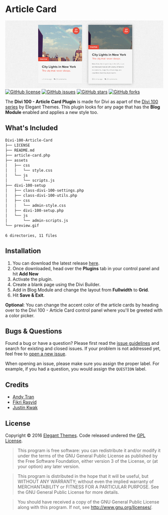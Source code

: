 # Article Card
![Article Card Preview Image](preview.gif)
[![GitHub license](https://img.shields.io/badge/license-GPL-blue.svg)](https://raw.githubusercontent.com/andyhqtran/Divi-100-Article-Card/master/LICENSE)
[![GitHub issues](https://img.shields.io/github/issues/andyhqtran/Divi-100-Article-Card.svg)](https://github.com/andyhqtran/Divi-100-Article-Card/issues)
[![GitHub stars](https://img.shields.io/github/stars/andyhqtran/Divi-100-Article-Card.svg)](https://github.com/andyhqtran/Divi-100-Article-Card/stargazers)
[![GitHub forks](https://img.shields.io/github/forks/andyhqtran/Divi-100-Article-Card.svg)](https://github.com/andyhqtran/Divi-100-Article-Card/network)

The **Divi 100 - Article Card Plugin** is made for Divi as apart of the [Divi 100 series](www.elegantthemes.com/blog/theme-sneak-peeks/the-divi-100-marathon-and-the-countdown-to-divi-3-0) by Elegant Themes. This plugin looks for any page that has the **Blog Module** enabled and applies a new style too.

## What's Included
```
Divi-100-Article-Card
├── LICENSE
├── README.md
├── article-card.php
├── assets
│   ├── css
│   │   └── style.css
│   └── js
│       └── scripts.js
├── divi-100-setup
│   ├── class-divi-100-settings.php
│   ├── class-divi-100-utils.php
│   ├── css
│   │   └── admin-style.css
│   ├── divi-100-setup.php
│   └── js
│       └── admin-scripts.js
└── preview.gif

6 directories, 11 files
```

## Installation
1. You can download the latest release [here](https://github.com/andyhqtran/Divi-100-Article-Card/releases).
2. Once downloaded, head over the **Plugins** tab in your control panel and hit **Add New**
3. Activate the plugin.
4. Create a blank page using the Divi Builder.
5. Add in Blog Module and change the layout from **Fullwidth** to **Grid**.
6. Hit **Save & Exit**.

**Optional**: You can change the accent color of the article cards by heading over to the Divi 100 - Article Card control panel where you'll be greeted with a color picker.

## Bugs &amp; Questions
Found a bug or have a question? Please first read the [issue guidelines](https://github.com/andyhqtran/divi-100-article-card/blob/master/.github/ISSUE_TEMPLATE.md) and search for existing and closed issues. If your problem is not addressed yet, feel free to [open a new issue](https://github.com/andyhqtran/divi-100-article-card/issues).

When opening an issue, please make sure you assign the proper label. For example, if you had a question, you would assign the `QUESTION` label.

## Credits
- [Andy Tran](https://github.com/andyhqtran)
- [Fikri Rasyid](https://github.com/fikrirasyid)
- [Justin Kwak](https://dribbble.com/justinkwak)

## License
Copyright © 2016 [Elegant Themes](http://elegantthemes.com). Code released undered the [GPL License](https://github.com/andyhqtran/divi-100-article-card/blob/master/LICENSE).

>    This program is free software: you can redistribute it and/or modify
>    it under the terms of the GNU General Public License as published by
>    the Free Software Foundation, either version 3 of the License, or
>    (at your option) any later version.

>    This program is distributed in the hope that it will be useful,
>    but WITHOUT ANY WARRANTY; without even the implied warranty of
>    MERCHANTABILITY or FITNESS FOR A PARTICULAR PURPOSE.  See the
>    GNU General Public License for more details.

>    You should have received a copy of the GNU General Public License
>    along with this program.  If not, see <http://www.gnu.org/licenses/>.
